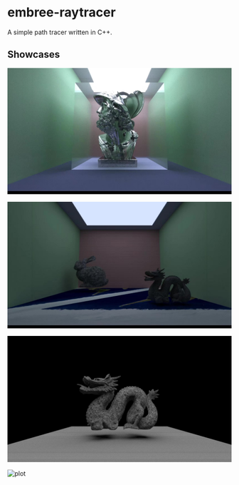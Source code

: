 # embree-raytracer
 A simple path tracer written in C++.

## Showcases

![plot](./img/IMG_0258.jpeg)

![plot](./img/IMG_0259.jpeg)

![plot](./img/random_scene_light.PNG)

![plot](./img/room_with_color.gif)
